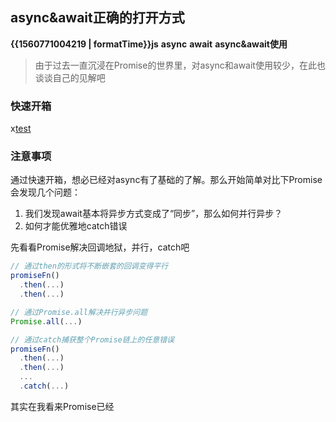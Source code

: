## async&await正确的打开方式

<b class="update-time">{{1560771004219 | formatTime}}</b><b class='type'>js</b>
<b class='kw'>async</b> <b class='kw'>await</b> <b class='kw'>async&await使用</b>

> 由于过去一直沉浸在Promise的世界里，对async和await使用较少，在此也谈谈自己的见解吧

### 快速开箱

x[test](./call.md)

### 注意事项

通过快速开箱，想必已经对async有了基础的了解。那么开始简单对比下Promise会发现几个问题：  
1. 我们发现await基本将异步方式变成了“同步”，那么如何并行异步？
2. 如何才能优雅地catch错误

先看看Promise解决回调地狱，并行，catch吧
```js
// 通过then的形式将不断嵌套的回调变得平行
promiseFn()
  .then(...)
  .then(...)

// 通过Promise.all解决并行异步问题
Promise.all(...)

// 通过catch捕获整个Promise链上的任意错误
promiseFn()
  .then(...)
  .then(...)
  ...
  .catch(...)
```

其实在我看来Promise已经